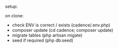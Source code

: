 setup:

on clone:

- check ENV is correct / exists (cadence/.env.php)
- composer update (cd cadence; composer update)
- migrate tables (php artisan migate)
- seed if required (php db:seed)
